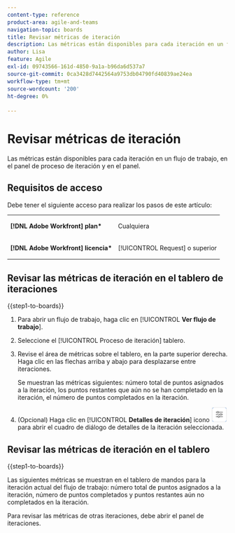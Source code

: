 ```yaml
---
content-type: reference
product-area: agile-and-teams
navigation-topic: boards
title: Revisar métricas de iteración
description: Las métricas están disponibles para cada iteración en un flujo de trabajo, en el panel de proceso de iteración.
author: Lisa
feature: Agile
exl-id: 09743566-161d-4850-9a1a-b96da6d537a7
source-git-commit: 0ca3428d7442564a9753db04790fd40839ae24ea
workflow-type: tm+mt
source-wordcount: '200'
ht-degree: 0%

---
```


# Revisar métricas de iteración

Las métricas están disponibles para cada iteración en un flujo de trabajo, en el panel de proceso de iteración y en el panel.

## Requisitos de acceso

Debe tener el siguiente acceso para realizar los pasos de este artículo:

<table style="table-layout:auto"> 
 <col> 
 </col> 
 <col> 
 </col> 
 <tbody> 
  <tr> 
   <td role="rowheader"><strong>[!DNL Adobe Workfront] plan*</strong></td> 
   <td> <p>Cualquiera</p> </td> 
  </tr> 
  <tr> 
   <td role="rowheader"><strong>[!DNL Adobe Workfront] licencia*</strong></td> 
   <td> <p>[!UICONTROL Request] o superior</p> </td> 
  </tr> 
 </tbody> 
</table>

## Revisar las métricas de iteración en el tablero de iteraciones

{{step1-to-boards}}

1. Para abrir un flujo de trabajo, haga clic en [!UICONTROL **Ver flujo de trabajo**].
1. Seleccione el [!UICONTROL Proceso de iteración] tablero.
1. Revise el área de métricas sobre el tablero, en la parte superior derecha. Haga clic en las flechas arriba y abajo para desplazarse entre iteraciones.

   Se muestran las métricas siguientes: número total de puntos asignados a la iteración, los puntos restantes que aún no se han completado en la iteración, el número de puntos completados en la iteración.

1. (Opcional) Haga clic en [!UICONTROL **Detalles de iteración**] icono ![Detalles de iteración](assets/iteration-details-button.png) para abrir el cuadro de diálogo de detalles de la iteración seleccionada.

## Revisar las métricas de iteración en el tablero

{{step1-to-boards}}

Las siguientes métricas se muestran en el tablero de mandos para la iteración actual del flujo de trabajo: número total de puntos asignados a la iteración, número de puntos completados y puntos restantes aún no completados en la iteración.

Para revisar las métricas de otras iteraciones, debe abrir el panel de iteraciones.
